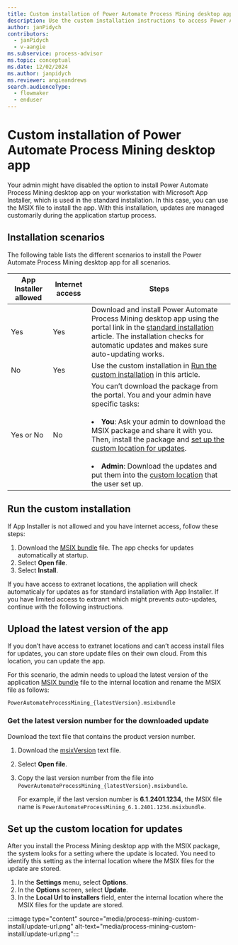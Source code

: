 ```yaml
---
title: Custom installation of Power Automate Process Mining desktop app
description: Use the custom installation instructions to access Power Automate Process Mining desktop app when the standard installation package isn't available.
author: janPidych
contributors:
  - janPidych
  - v-aangie  
ms.subservice: process-advisor
ms.topic: conceptual
ms.date: 12/02/2024
ms.author: janpidych
ms.reviewer: angieandrews
search.audienceType: 
  - flowmaker
  - enduser
---
```


# Custom installation of Power Automate Process Mining desktop app

Your admin might have disabled the option to install Power Automate Process Mining desktop app on your workstation with Microsoft App Installer, which is used in the standard installation. In this case, you can use the MSIX file to install the app. With this installation, updates are managed customarily during the application startup process.

## Installation scenarios

The following table lists the different scenarios to install the Power Automate Process Mining desktop app for all scenarios.

|App Installer allowed  |Internet access | Steps |
|---------|---------|---------|
|Yes     | Yes        | Download and install Power Automate Process Mining desktop app using the portal link in the [standard installation](how-to-start-with-minit-desktop-application.md) article. The installation checks for automatic updates and makes sure auto-updating works.    |
|No     | Yes        | Use the custom installation in [Run the custom installation](#run-the-custom-installation) in this article.  |
|Yes or No    | No        | You can’t download the package from the portal. You and your admin have specific tasks:<br/><br/></li><li>**You**: Ask your admin to download the MSIX package and share it with you. Then, install the package and [set up the custom location for updates](#set-up-the-custom-location-for-updates).<br/><br/></li><li>**Admin**: Download the updates and put them into the [custom location](#set-up-the-custom-location-for-updates) that the user set up. |

## Run the custom installation

If App Installer is not allowed and you have internet access, follow these steps:

1. Download the [MSIX bundle](https://go.microsoft.com/fwlink/?linkid=2276402) file. The app checks for updates automatically at startup.
1. Select **Open file**.
1. Select **Install**.

If you have access to extranet locations, the appliation will check automaticaly for updates as for standard installation with App Installer. If you have limited access to extranrt which might prevents auto-updates, continue with the following instructions.

## Upload the latest version of the app

If you don’t have access to extranet locations and can’t access install files for updates, you can store update files on their own cloud. From this location, you can update the app.

For this scenario, the admin needs to upload the latest version of the application [MSIX bundle](https://go.microsoft.com/fwlink/?linkid=2276402) file to the internal location and rename the MSIX file as follows:

`PowerAutomateProcessMining_{latestVersion}.msixbundle`

### Get the latest version number for the downloaded update

Download the text file that contains the product version number.

1. Download the [msixVersion](https://go.microsoft.com/fwlink/?linkid=2271379) text file.
1. Select **Open file**.
1. Copy the last version number from the file into `PowerAutomateProcessMining_{latestVersion}.msixbundle`.

    For example, if the last version number is **6.1.2401.1234**, the MSIX file name is `PowerAutomateProcessMining_6.1.2401.1234.msixbundle`.

## Set up the custom location for updates

After you install the Process Mining desktop app with the MSIX package, the system looks for a setting where the update is located. You need to identify this setting as the internal location where the MSIX files for the update are stored.

1. In the **Settings** menu, select **Options**.
1. In the **Options** screen, select **Update**.
1. In the **Local Url to installers** field, enter the internal location where the MSIX files for the update are stored.

:::image type="content" source="media/process-mining-custom-install/update-url.png" alt-text="media/process-mining-custom-install/update-url.png":::



